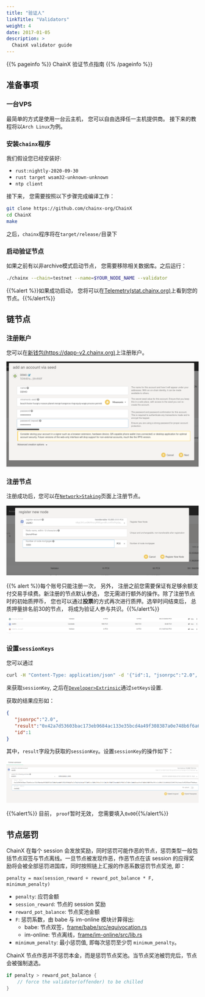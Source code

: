 ```yaml
---
title: "验证人"
linkTitle: "Validators"
weight: 4
date: 2017-01-05
description: >
  ChainX validator guide
---
```


{{% pageinfo %}}
ChainX 验证节点指南
{{% /pageinfo %}}

## 准备事项

### 一台VPS

  最简单的方式是使用一台云主机， 您可以自由选择任一主机提供商。 接下来的教程将以`Arch Linux`为例。

### 安装`chainx`程序

  我们假设您已经安装好:
  + `rust:nightly-2020-09-30`
  + `rust target wsam32-unknown-unknown`
  + `ntp client`

  接下来， 您需要按照以下步骤完成编译工作：
``` bash
git clone https://github.com/chainx-org/ChainX
cd ChainX
make
```
之后，`chainx`程序将在`target/release/`目录下

### 启动验证节点

  如果之前有以非archive模式启动节点， 您需要移除相关数据库。之后运行：
```bash
./chainx --chain=testnet --name=$YOUR_NODE_NAME --validator
```
{{%alert %}}如果成功启动， 您将可以在[Telemetry(stat.chainx.org)](stat.chainx.org)上看到您的节点。{{%/alert%}}

## 链节点

### 注册账户

您可以在[新钱包(https://dapp-v2.chainx.org)](https://dapp-v2.chainx.org)上注册账户。

![add-account](/images/add-account.png)

### 注册节点

注册成功后，您可以在[`Network>Staking`](https://dapp-v2.chainx.org/#/staking)页面上注册节点。

![register-node](/images/register-node.png)

{{% alert  %}}每个账号只能注册一次， 另外， 注册之前您需要保证有足够余额支付交易手续费。新注册的节点默认参选， 您无需进行额外的操作。除了注册节点时的初始质押币， 您也可以通过**投票**的方式再次进行质押。选举时间结束后， 总质押量排名前30的节点， 将成为验证人参与共识。{{%/alert%}}

![rebond](/images/bond.png)

### 设置`sessionKeys`

您可以通过
```bash
curl -H "Content-Type: application/json" -d '{"id":1, "jsonrpc":"2.0", "method": "author_rotateKeys", "params":[]}' http://localhost:9933
```
来获取`sessionKey`, 之后在[`Developer>Extrinsic`](https://dapp-v2.chainx.org/#/extrinsics)通过`setKeys`设置.

获取的结果应形如：

```json
{
   "jsonrpc":"2.0",
   "result":"0x42a7d53603bac173eb9684ac133e35bcd4a49f308387a0e748b6f6a6dbf5635313f065a67a42a78a2c3e261a63523d92d4e03f9e7c9bba7c3d13b13b6983f0724c46b00699362a374f3fe43dd668eae6fcd815d0b84f88998ca5fc1c41e09b2412e2b9d3a322d9229a24cbce31d53358edc77b6fbaca7d038247743f40b6f205",
   "id":1
}
```

其中，`result`字段为获取的`sessionKey`。设置`sessionKey`的操作如下：

![setKeys](/images/setkeys.png)

{{%alert%}} 目前， `proof`暂时无效， 您需要填入`0x00`{{%/alert%}}


## 节点惩罚

ChainX 在每个 session 会发放奖励，同时惩罚可能作恶的节点，惩罚类型一般包括节点双签与节点离线。一旦节点被发现作恶，作恶节点在该 session 的应得奖励将会被全部惩罚进国库，同时按照链上汇报的作恶系数惩罚节点奖池, 即：

```text
penalty = max(session_reward + reward_pot_balance * F, minimum_penalty)
```

- `penalty`: 应罚金额
- `session_reward`: 节点的 session 奖励
- `reward_pot_balance`: 节点奖池金额
- `F`: 惩罚系数，由 babe 与 im-online 模块计算得出:
  - babe: 节点双签，[frame/babe/src/equivocation.rs](https://github.com/paritytech/substrate/blob/c60f00840034017d4b7e6d20bd4fcf9a3f5b529a/frame/babe/src/equivocation.rs#L265)
  - im-online: 节点离线，[frame/im-online/src/lib.rs](https://github.com/paritytech/substrate/blob/c60f00840034017d4b7e6d20bd4fcf9a3f5b529a/frame/im-online/src/lib.rs#L771)
- `minimum_penalty`: 最小惩罚值, 即每次惩罚至少罚 `minimum_penalty`。

ChainX 节点作恶并不惩罚本金，而是惩罚节点奖池。当节点奖池被罚完后，节点会被强制退选。

```Rust
if penalty > reward_pot_balance {
    // force the validator(offender) to be chilled
}
```
